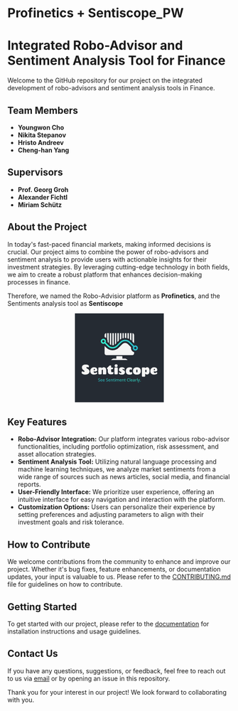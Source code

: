 # Profinetics + Sentiscope_PW

# Integrated Robo-Advisor and Sentiment Analysis Tool for Finance

Welcome to the GitHub repository for our project on the integrated development of robo-advisors and sentiment analysis tools in Finance.

## Team Members
- **Youngwon Cho**
- **Nikita Stepanov**
- **Hristo Andreev**
- **Cheng-han Yang**

## Supervisors
- **Prof. Georg Groh**
- **Alexander Fichtl**
- **Miriam Schütz**

## About the Project
In today's fast-paced financial markets, making informed decisions is crucial. Our project aims to combine the power of robo-advisors and sentiment analysis to provide users with actionable insights for their investment strategies. By leveraging cutting-edge technology in both fields, we aim to create a robust platform that enhances decision-making processes in finance.

Therefore, we named the Robo-Advisior platform as **Profinetics**, and the Sentiments analysis tool as **Sentiscope**
<p align="center">
  <img src="./Sentiscope LOGO.png" />
</p>

## Key Features
- **Robo-Advisor Integration:** Our platform integrates various robo-advisor functionalities, including portfolio optimization, risk assessment, and asset allocation strategies.
- **Sentiment Analysis Tool:** Utilizing natural language processing and machine learning techniques, we analyze market sentiments from a wide range of sources such as news articles, social media, and financial reports.
- **User-Friendly Interface:** We prioritize user experience, offering an intuitive interface for easy navigation and interaction with the platform.
- **Customization Options:** Users can personalize their experience by setting preferences and adjusting parameters to align with their investment goals and risk tolerance.

## How to Contribute
We welcome contributions from the community to enhance and improve our project. Whether it's bug fixes, feature enhancements, or documentation updates, your input is valuable to us. Please refer to the [CONTRIBUTING.md](CONTRIBUTING.md) file for guidelines on how to contribute.

## Getting Started
To get started with our project, please refer to the [documentation](docs/) for installation instructions and usage guidelines.

## Contact Us
If you have any questions, suggestions, or feedback, feel free to reach out to us via [email](mailto:youngwon.cho@tum.de) or by opening an issue in this repository.

Thank you for your interest in our project! We look forward to collaborating with you.
